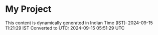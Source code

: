 # My Project

This content is dynamically generated in Indian Time (IST): 2024-09-15 11:21:29 IST
Converted to UTC: 2024-09-15 05:51:29 UTC
